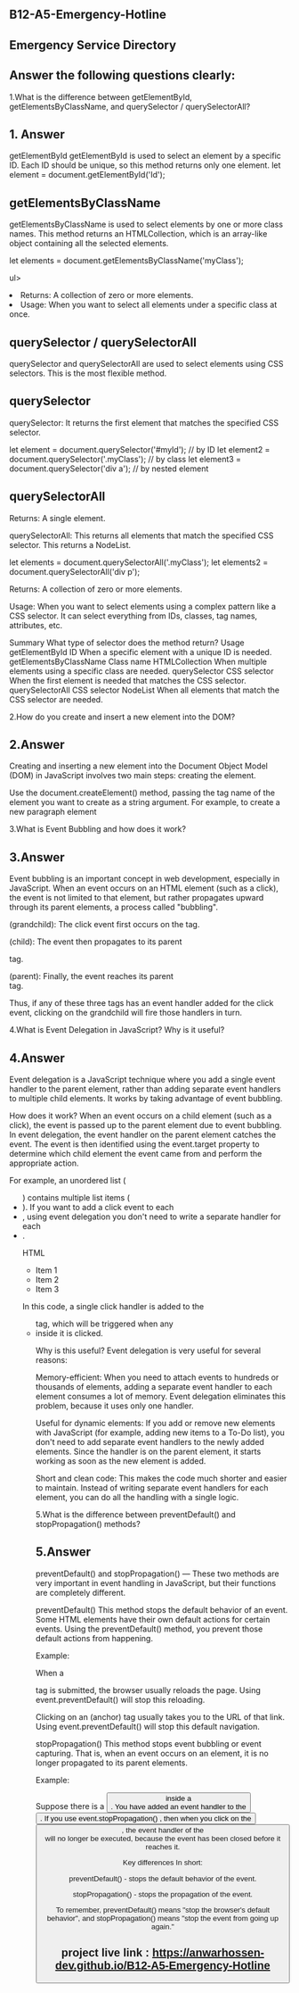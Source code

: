 ## B12-A5-Emergency-Hotline

## Emergency Service Directory

## Answer the following questions clearly:

1.What is the difference between getElementById, getElementsByClassName, and querySelector / querySelectorAll?

## 1. Answer

getElementById
getElementById is used to select an element by a specific ID. Each ID should be unique, so this method returns only one element.
let element = document.getElementById('Id');

## getElementsByClassName

getElementsByClassName is used to select elements by one or more class names. This method returns an HTMLCollection, which is an array-like object containing all the selected elements.

let elements = document.getElementsByClassName('myClass');

ul>

<li>Returns: A collection of zero or more elements. </li>
<li>Usage: When you want to select all elements under a specific class at once.  </li>
</ul>

## querySelector / querySelectorAll

querySelector and querySelectorAll are used to select elements using CSS selectors. This is the most flexible method.

## querySelector

querySelector: It returns the first element that matches the specified CSS selector.

let element = document.querySelector('#myId'); // by ID
let element2 = document.querySelector('.myClass'); // by class
let element3 = document.querySelector('div a'); // by nested element

## querySelectorAll

Returns: A single element.

querySelectorAll: This returns all elements that match the specified CSS selector. This returns a NodeList.

let elements = document.querySelectorAll('.myClass');
let elements2 = document.querySelectorAll('div p');

Returns: A collection of zero or more elements.

Usage: When you want to select elements using a complex pattern like a CSS selector. It can select everything from IDs, classes, tag names, attributes, etc.

Summary
What type of selector does the method return? Usage
getElementById ID When a specific element with a unique ID is needed.
getElementsByClassName Class name HTMLCollection When multiple elements using a specific class are needed.
querySelector CSS selector When the first element is needed that matches the CSS selector.
querySelectorAll CSS selector NodeList When all elements that match the CSS selector are needed.

2.How do you create and insert a new element into the DOM?

## 2.Answer

Creating and inserting a new element into the Document Object Model (DOM) in JavaScript involves two main steps: creating the element.

Use the document.createElement() method, passing the tag name of the element you want to create as a string argument. For example, to create a new paragraph element

3.What is Event Bubbling and how does it work?

## 3.Answer

Event bubbling is an important concept in web development, especially in JavaScript. When an event occurs on an HTML element (such as a click), the event is not limited to that element, but rather propagates upward through its parent elements, a process called "bubbling".

<span> (grandchild): The click event first occurs on the <span> tag.

<p> (child): The event then propagates to its parent <p> tag.

<div> (parent): Finally, the event reaches its parent <div> tag.

Thus, if any of these three tags has an event handler added for the click event, clicking on the grandchild will fire those handlers in turn.

4.What is Event Delegation in JavaScript? Why is it useful?

## 4.Answer

Event delegation is a JavaScript technique where you add a single event handler to the parent element, rather than adding separate event handlers to multiple child elements. It works by taking advantage of event bubbling.

How does it work?
When an event occurs on a child element (such as a click), the event is passed up to the parent element due to event bubbling. In event delegation, the event handler on the parent element catches the event. The event is then identified using the event.target property to determine which child element the event came from and perform the appropriate action.

For example, an unordered list (<ul>) contains multiple list items (<li>). If you want to add a click event to each <li>, using event delegation you don't need to write a separate handler for each <li>.

HTML

<ul id="my-list">
<li>Item 1</li>
<li>Item 2</li>
<li>Item 3</li>
</ul>

<script>
document.getElementById('my-list').addEventListener('click', function(event) {
if (event.target.tagName === 'LI') {
console.log('You clicked on ' + event.target.textContent);
}
});
</script>

In this code, a single click handler is added to the <ul> tag, which will be triggered when any <li> inside it is clicked.

Why is this useful?
Event delegation is very useful for several reasons:

Memory-efficient: When you need to attach events to hundreds or thousands of elements, adding a separate event handler to each element consumes a lot of memory. Event delegation eliminates this problem, because it uses only one handler.

Useful for dynamic elements: If you add or remove new elements with JavaScript (for example, adding new items to a To-Do list), you don't need to add separate event handlers to the newly added elements. Since the handler is on the parent element, it starts working as soon as the new element is added.

Short and clean code: This makes the code much shorter and easier to maintain. Instead of writing separate event handlers for each element, you can do all the handling with a single logic.

5.What is the difference between preventDefault() and stopPropagation() methods?

## 5.Answer

preventDefault() and stopPropagation() — These two methods are very important in event handling in JavaScript, but their functions are completely different.

preventDefault()
This method stops the default behavior of an event. Some HTML elements have their own default actions for certain events. Using the preventDefault() method, you prevent those default actions from happening.

Example:

When a <form> tag is submitted, the browser usually reloads the page. Using event.preventDefault() will stop this reloading.

Clicking on an <a> (anchor) tag usually takes you to the URL of that link. Using event.preventDefault() will stop this default navigation.

stopPropagation()
This method stops event bubbling or event capturing. That is, when an event occurs on an element, it is no longer propagated to its parent elements.

Example:

Suppose there is a <button> inside a <div> . You have added an event handler to the <button> . If you use event.stopPropagation() , then when you click on the <button> , the event handler of the <div> will no longer be executed, because the event has been closed before it reaches it.

Key differences
In short:

preventDefault() - stops the default behavior of the event.

stopPropagation() - stops the propagation of the event.

To remember, preventDefault() means "stop the browser's default behavior", and stopPropagation() means "stop the event from going up again."

## project live link : https://anwarhossen-dev.github.io/B12-A5-Emergency-Hotline
